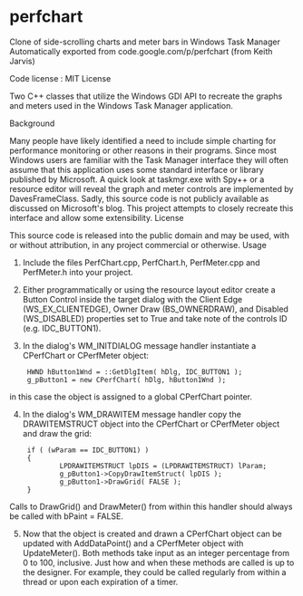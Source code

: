 # perfchart 
Clone of side-scrolling charts and meter bars in Windows Task Manager
Automatically exported from code.google.com/p/perfchart (from Keith Jarvis)

Code license : MIT License 

Two C++ classes that utilize the Windows GDI API to recreate the graphs and meters used in the Windows Task Manager application. 


Background

Many people have likely identified a need to include simple charting for performance monitoring or other reasons in their programs. Since most Windows users are familiar with the Task Manager interface they will often assume that this application uses some standard interface or library published by Microsoft. A quick look at taskmgr.exe with Spy++ or a resource editor will reveal the graph and meter controls are implemented by DavesFrameClass. Sadly, this source code is not publicly available as discussed on Microsoft's blog. This project attempts to closely recreate this interface and allow some extensibility.
License

This source code is released into the public domain and may be used, with or without attribution, in any project commercial or otherwise.
Usage

1. Include the files PerfChart.cpp, PerfChart.h, PerfMeter.cpp and PerfMeter.h into your project.

2. Either programmatically or using the resource layout editor create a Button Control inside the target dialog with the Client Edge (WS_EX_CLIENTEDGE), Owner Draw (BS_OWNERDRAW), and Disabled (WS_DISABLED) properties set to True and take note of the controls ID (e.g. IDC_BUTTON1).

3. In the dialog's WM_INITDIALOG message handler instantiate a CPerfChart or CPerfMeter object:

        HWND hButton1Wnd = ::GetDlgItem( hDlg, IDC_BUTTON1 );
        g_pButton1 = new CPerfChart( hDlg, hButton1Wnd );

in this case the object is assigned to a global CPerfChart pointer.

4. In the dialog's WM_DRAWITEM message handler copy the DRAWITEMSTRUCT object into the CPerfChart or CPerfMeter object and draw the grid:

        if ( (wParam == IDC_BUTTON1) ) 
        {
                LPDRAWITEMSTRUCT lpDIS = (LPDRAWITEMSTRUCT) lParam;
                g_pButton1->CopyDrawItemStruct( lpDIS );
                g_pButton1->DrawGrid( FALSE );
        }

Calls to DrawGrid() and DrawMeter() from within this handler should always be called with bPaint = FALSE.

5. Now that the object is created and drawn a CPerfChart object can be updated with AddDataPoint() and a CPerfMeter object with UpdateMeter(). Both methods take input as an integer percentage from 0 to 100, inclusive. Just how and when these methods are called is up to the designer. For example, they could be called regularly from within a thread or upon each expiration of a timer. 
